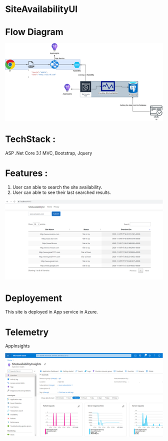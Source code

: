 # SiteAvailabilityUI

# Flow Diagram

![Optional Text](Images/siteAvailabilityArch.png)

# TechStack : 
ASP .Net Core 3.1 MVC,
Bootstrap,
Jquery

# Features : 

1. User can able to search the site availability.
2. User can able to see their last searched results.

![Optional Text](Images/UI1.png)


# Deployement
This site is deployed in App service in Azure.

# Telemetry

AppInsights

![Optional Text](Images/SiteAvailablityTelemetry.png)
